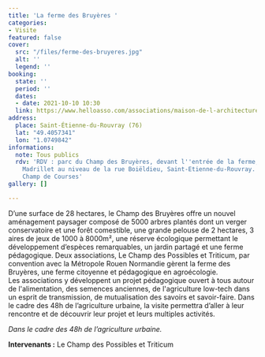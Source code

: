 ```yaml
---
title: 'La ferme des Bruyères '
categories:
- Visite
featured: false
cover:
  src: "/files/ferme-des-bruyeres.jpg"
  alt: ''
  legend: ''
booking:
  state: ''
  period: ''
  dates:
  - date: 2021-10-10 10:30
  link: https://www.helloasso.com/associations/maison-de-l-architecture-de-normandie-le-forum/evenements/la-ferme-des-bruyeres
address:
  place: Saint-Étienne-du-Rouvray (76)
  lat: "49.4057341"
  lon: "1.0749842"
informations:
  note: Tous publics
  rdv: 'RDV : parc du Champ des Bruyères, devant l''entrée de la ferme, côté rue du
    Madrillet au niveau de la rue Boiëldieu, Saint-Etienne-du-Rouvray. Métro – arrêt
    Champ de Courses'
gallery: []

---
```

D’une surface de 28 hectares, le Champ des Bruyères offre un nouvel aménagement paysager composé de 5000 arbres plantés dont un verger conservatoire et une forêt comestible, une grande pelouse de 2 hectares, 3 aires de jeux de 1000 à 8000m², une réserve écologique permettant le développement d’espèces remarquables, un jardin partagé et une ferme pédagogique. Deux associations, Le Champ des Possibles et Triticum, par convention avec la Métropole Rouen Normandie gèrent la ferme des Bruyères, une ferme citoyenne et pédagogique en agroécologie.   
 Les associations y développent un projet pédagogique ouvert à tous autour de l'alimentation, des semences anciennes, de l'agriculture low-tech dans un esprit de transmission, de mutualisation des savoirs et savoir-faire. Dans le cadre des 48h de l’agriculture urbaine, la visite permettra d’aller à leur rencontre et de découvrir leur projet et leurs multiples activités.

_Dans le cadre des 48h de l’agriculture urbaine._

**Intervenants :** Le Champ des Possibles et Triticum